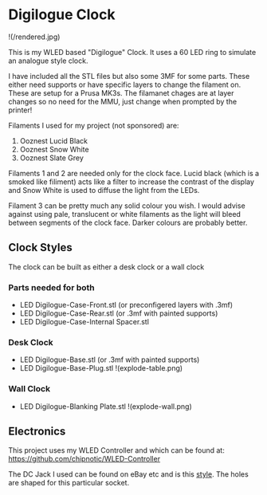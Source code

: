 # Digilogue Clock

!(/rendered.jpg)

This is my WLED based "Digilogue" Clock. It uses a 60 LED ring to simulate an analogue style clock.

I have included all the STL files but also some 3MF for some parts. These either need supports or have specific layers to change the filament on. These are setup for a Prusa MK3s. The filamanet chages are at layer changes so no need for the MMU, just change when prompted by the printer!

Filaments I used for my project (not sponsored) are:
1. Ooznest Lucid Black
2. Ooznest Snow White
3. Ooznest Slate Grey

Filaments 1 and 2 are needed only for the clock face. Lucid black (which is a smoked like filiment) acts like a filter to increase the contrast of the display and Snow White is used to diffuse the light from the LEDs.

Filament 3 can be pretty much any solid colour you wish. I would advise against using pale, translucent or white filaments as the light will bleed between segments of the clock face. Darker colours are probably better.

## Clock Styles

The clock can be built as either a desk clock or a wall clock

### Parts needed for both
- LED Digilogue-Case-Front.stl (or preconfigered layers with .3mf)
- LED Digilogue-Case-Rear.stl (or .3mf with painted supports)
- LED Digilogue-Case-Internal Spacer.stl

### Desk Clock
- LED Digilogue-Base.stl (or .3mf with painted supports)
- LED Digilogue-Base-Plug.stl
!(explode-table.png)

### Wall Clock
- LED Digilogue-Blanking Plate.stl
!(explode-wall.png)

## Electronics

This project uses my WLED Controller and which can be found at: https://github.com/chipnotic/WLED-Controller

The DC Jack I used can be found on eBay etc and is this [style](https://www.aliexpress.com/item/4000275300128.html?spm=a2g0o.productlist.0.0.61ed445etkcNXM&algo_pvid=2594685a-8ed4-49d4-aeaf-63f5876b4682&algo_exp_id=2594685a-8ed4-49d4-aeaf-63f5876b4682-10&pdp_ext_f=%7B%22sku_id%22%3A%2210000001116443737%22%7D). The holes are shaped for this particular socket.
